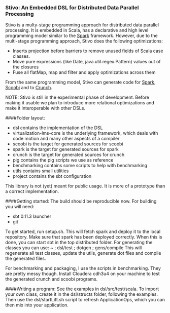 ### Stivo: An Embedded DSL for Distributed Data Parallel Processing

Stivo is a multy-stage programming approach for distributed data parallel processing.
It is embedded in Scala, has a declarative and high level programming model similar to the [Spark](http://spark-project.org/) framework. 
However, due to the multi-stage programming approach, Stivo does the following optimizations:
  * Inserts projection before barriers to remove unused fields of Scala case classes.
  * Move pure expressions (like Date, java.util.regex.Pattern) values out of the closures
  * Fuse all flatMap, map and filter and apply optimizations across them

From the same programming model, Stivo can generate code for [Spark](http://spark-project.org/), [Scoobi](https://github.com/NICTA/scoobi) and to [Crunch](https://github.com/cloudera/crunch). 

NOTE: Stivo is still in the experimental phase of development. Before making it usable we plan to introduce more relational optimizations and make it 
interoperable with other DSLs.

####Folder layout:
* dsl contains the implementation of the DSL
* virtualization-lms-core is the underlying framework, which deals with code motion and 
many other aspects of a compiler
* scoobi is the target for generated sources for scoobi
* spark is the target for generated sources for spark
* crunch is the target for generated sources for crunch
* pig contains the pig scripts we use as reference
* benchmarking contains some scripts to help with benchmarking
* utils contains small utilities
* project contains the sbt configuration

This library is not (yet) meant for public usage. It is more of a prototype than a correct implementation.

####Getting started:
The build should be reproducible now.
For building you will need:
* sbt 0.11.3 launcher
* git

To get started, run setup.sh. This will fetch spark and deploy it to the local repository. Make sure that spark has been deployed correctly.
When this is done, you can start sbt in the top distributed folder. For generating the classes you can use:
	~ ; dsl/test ; dotgen ; gens/compile
This will regenerate all test classes, update the utils, generate dot files and compile the generated files.

For benchmarking and packaging, I use the scripts in benchmarking. They are pretty messy though. Install Cloudera cdh3u4 on your machine to test the generated crunch and scoobi programs.

####Writing a program:
See the examples in dsl/src/test/scala. To import your own class, create it in the dsl/structs folder, following the examples. Then use the dsl/startLift.sh script to refresh ApplicationOps, which you can then mix into your application.
